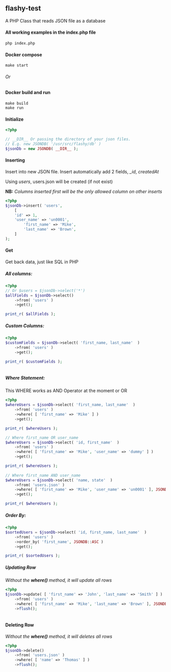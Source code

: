 ## flashy-test
A PHP Class that reads JSON file as a database

#### All working examples in the index.php file
```
php index.php
```

#### Docker compose
```
make start
```

###### Or
#### Docker build and run
```
make build
make run
```

#### Initialize
```php
<?php 

// __DIR__ Or passing the directory of your json files.
// E.g. new JSONDB( '/usr/src/flashy/db' )
$jsonDb = new JSONDB( __DIR__ ); 
```

#### Inserting
Insert into new JSON file.
Insert automatically add 2 fields, *_id*, *createdAt*

Using *users*, users.json will be created (if not exist)

**NB:** *Columns inserted first will be the only allowed column on other inserts*

```php
<?php
$jsonDb->insert( 'users', 
	[ 
    'id' => 1,
    'user_name' => 'un0001',
		'first_name' => 'Mike', 
		'last_name' => 'Brown', 
	]
);
```

#### Get 
Get back data, just like SQL in PHP

##### All columns:
```php
<?php
// Or $users = $jsonDb->select('*')
$allFields = $jsonDb->select()
	->from( 'users' )
	->get();

print_r( $allFields );
```

##### Custom Columns:
```php
<?php 
$customFields = $jsonDb->select( 'first_name, last_name'  )
	->from( 'users' )
	->get();

print_r( $customFields );
	
```

##### Where Statement:
This WHERE works as AND Operator at the moment or OR
```php
<?php 
$whereUsers = $jsonDb->select( 'first_name, last_name'  )
	->from( 'users' )
	->where( [ 'first_name' => 'Mike' ] )
	->get();

print_r( $whereUsers );

// Where first_name OR user_name
$whereUsers = $jsonDb->select( 'id, first_name'  )
	->from( 'users' )
	->where( [ 'first_name' => 'Mike', 'user_name' => 'dummy' ] )
	->get();

print_r( $whereUsers );  
	
// Where first_name AND user_name 
$whereUsers = $jsonDb->select( 'name, state'  )
	->from( 'users.json' )
	->where( [ 'first_name' => 'Mike', 'user_name' => 'un0001' ], JSONDB::AND )
	->get();

print_r( $whereUsers );  	
```

##### Order By:
```php
<?php 
$sortedUsers = $jsonDb->select( 'id, first_name, last_name'  )
	->from( 'users' )
	->order_by( 'first_name', JSONDB::ASC )
	->get();

print_r( $sortedUsers );
```

##### Updating Row
*Without the **where()** method, it will update all rows*
```php
<?php 
$jsonDb->update( [ 'first_name' => 'John', 'last_name' => 'Smith' ] )
	->from( 'users' )
	->where( [ 'first_name' => 'Mike', 'last_name' => 'Brown' ], JSONDB::AND )
	->flush();
	
```

#### Deleting Row
*Without the **where()** method, it will deletes all rows*
```php
<?php
$jsonDb->delete()
	->from( 'users.json' )
	->where( [ 'name' => 'Thomas' ] )
	->flush();

```
